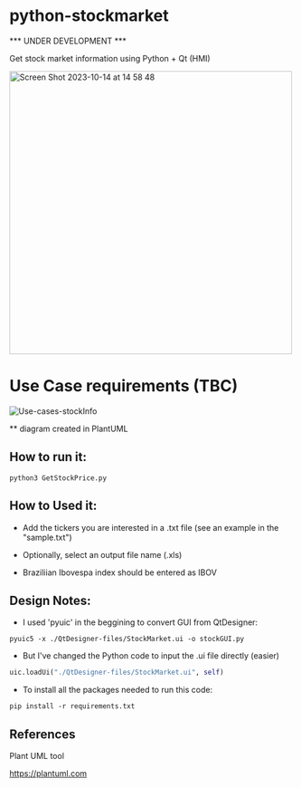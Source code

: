 # python-stockmarket

*** UNDER DEVELOPMENT *** 


Get stock market information using Python + Qt (HMI)

<img width="500" alt="Screen Shot 2023-10-14 at 14 58 48" src="https://github.com/llencioni/python-stockmarket/assets/44453463/b36efbbd-20f8-436f-92a0-1dfc479e5eb8">


# Use Case requirements (TBC)

![Use-cases-stockInfo](https://github.com/llencioni/python-stockmarket/assets/44453463/b95e1ee4-1e2e-4d1a-a4c2-2d6e656a0017)

** diagram created in PlantUML


## How to run it:
```console
python3 GetStockPrice.py
```

## How to Used it:

- Add the tickers you are interested in a .txt file (see an example in the "sample.txt")

- Optionally, select an output file name (.xls)

- Braziliian Ibovespa index should be entered as IBOV


## Design Notes:

- I used 'pyuic' in the beggining to convert GUI from QtDesigner:
```console
pyuic5 -x ./QtDesigner-files/StockMarket.ui -o stockGUI.py
```
- But I've changed the Python code to input the .ui file directly (easier)
```py
uic.loadUi("./QtDesigner-files/StockMarket.ui", self)
```
- To install all the packages needed to run this code:
```console
pip install -r requirements.txt
```

## References

Plant UML tool

https://plantuml.com

